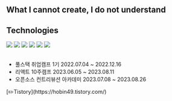  <div align = center>
      

</div>
 
 
<div>

<h2>What I cannot create, I do not understand</h2>
</div>


<div>
 <h2>Technologies</h2>
</div>


<div>
<img src="https://img.shields.io/badge/JavaScript-F7DF1E?style=flat&logo=javascript&logoColor=000000"/>
<img src="https://img.shields.io/badge/Tailwind CSS-06B6D4?style=flat&logo=tailwindcss&logoColor=000000"/>
<img src="https://img.shields.io/badge/React.js-skyblue?style=flat&logo=react&logoColor=000000"/>
<img src="https://img.shields.io/badge/Vue.js-4FC08D?style=flat&logo=vue.js&logoColor=000000"/>
<img src="https://img.shields.io/badge/Next.js-black?style=flat&logo=Next.js&logoColor=FFFFFF"/>
<img src="https://img.shields.io/badge/TypeScript-blue?style=flat&logo=TypeScript&logoColor=000000"/>
</div>

<br>
<div>
 <ul>
  <li>풀스택 취업캠프 1기 2022.07.04 ~ 2022.12.16</li>
  <li>리액트 10주캠프 2023.06.05 ~ 2023.08.11</li>
  <li>오픈소스 컨트리뷰션 아카데미 2023.07.08 ~ 2023.08.26</li>
 </ul>
</div>

<div>
 [✏️Tistory](https://hobin49.tistory.com/)
</div>

